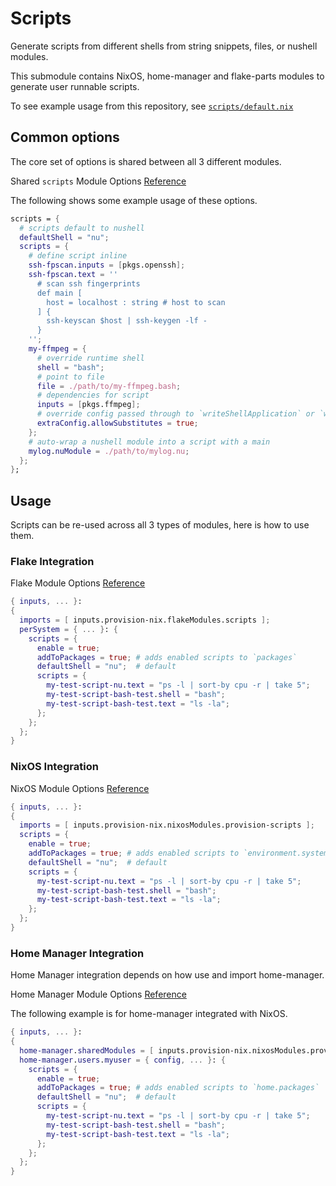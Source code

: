 # Scripts

Generate scripts from different shells from string snippets, files, or nushell modules.

This submodule contains NixOS, home-manager and flake-parts modules to generate user runnable scripts.

To see example usage from this repository, see [`scripts/default.nix`]({{git_file_base_url}}scripts/default.nix)

## Common options

The core set of options is shared between all 3 different modules.

Shared `scripts` Module Options [Reference](../options/scripts-options.md)

The following shows some example usage of these options.
```nix
scripts = {
  # scripts default to nushell
  defaultShell = "nu";
  scripts = {
    # define script inline
    ssh-fpscan.inputs = [pkgs.openssh];
    ssh-fpscan.text = ''
      # scan ssh fingerprints
      def main [
        host = localhost : string # host to scan
      ] {
        ssh-keyscan $host | ssh-keygen -lf -
      }
    '';
    my-ffmpeg = {
      # override runtime shell
      shell = "bash";
      # point to file
      file = ./path/to/my-ffmpeg.bash;
      # dependencies for script
      inputs = [pkgs.ffmpeg];
      # override config passed through to `writeShellApplication` or `writeTextFile`
      extraConfig.allowSubstitutes = true;
    };
    # auto-wrap a nushell module into a script with a main
    mylog.nuModule = ./path/to/mylog.nu;
  };
};
```

## Usage

Scripts can be re-used across all 3 types of modules, here is how to use them.

### Flake Integration

Flake Module Options [Reference](../options/scripts-flake-options.md)

```nix
{ inputs, ... }:
{
  imports = [ inputs.provision-nix.flakeModules.scripts ];
  perSystem = { ... }: {
    scripts = {
      enable = true;
      addToPackages = true; # adds enabled scripts to `packages`
      defaultShell = "nu";  # default
      scripts = {
        my-test-script-nu.text = "ps -l | sort-by cpu -r | take 5";
        my-test-script-bash-test.shell = "bash";
        my-test-script-bash-test.text = "ls -la";
      };
    };
  };
}
```

### NixOS Integration

NixOS Module Options [Reference](../options/scripts-nixos-options.md)

```nix
{ inputs, ... }:
{
  imports = [ inputs.provision-nix.nixosModules.provision-scripts ];
  scripts = {
    enable = true;
    addToPackages = true; # adds enabled scripts to `environment.systemPackages`
    defaultShell = "nu";  # default
    scripts = {
      my-test-script-nu.text = "ps -l | sort-by cpu -r | take 5";
      my-test-script-bash-test.shell = "bash";
      my-test-script-bash-test.text = "ls -la";
    };
  };
}
```

### Home Manager Integration

Home Manager integration depends on how use and import home-manager.

Home Manager Module Options [Reference](../options/scripts-home-options.md)

The following example is for home-manager integrated with NixOS.

```nix
{ inputs, ... }:
{
  home-manager.sharedModules = [ inputs.provision-nix.nixosModules.provision-scripts ];
  home-manager.users.myuser = { config, ... }: {
    scripts = {
      enable = true;
      addToPackages = true; # adds enabled scripts to `home.packages`
      defaultShell = "nu";  # default
      scripts = {
        my-test-script-nu.text = "ps -l | sort-by cpu -r | take 5";
        my-test-script-bash-test.shell = "bash";
        my-test-script-bash-test.text = "ls -la";
      };
    };
  };
}
```
